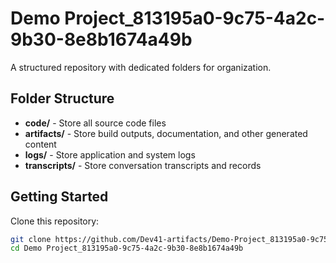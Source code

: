# Demo Project_813195a0-9c75-4a2c-9b30-8e8b1674a49b
A structured repository with dedicated folders for organization.

## Folder Structure

- **code/** - Store all source code files
- **artifacts/** - Store build outputs, documentation, and other generated content
- **logs/** - Store application and system logs
- **transcripts/** - Store conversation transcripts and records

## Getting Started

Clone this repository:
```bash
git clone https://github.com/Dev41-artifacts/Demo-Project_813195a0-9c75-4a2c-9b30-8e8b1674a49b
cd Demo Project_813195a0-9c75-4a2c-9b30-8e8b1674a49b
```
